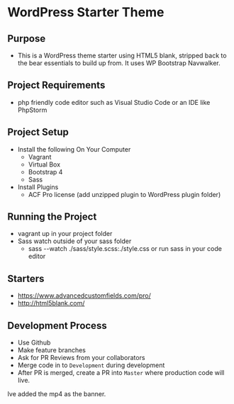 # WordPress Starter Theme

## Purpose
- This is a WordPress theme starter using HTML5 blank, stripped back to the bear essentials to build up from. It uses WP Bootstrap Navwalker.

## Project Requirements
- php friendly code editor such as Visual Studio Code or an IDE like PhpStorm

## Project Setup
- Install the following On Your Computer
  - Vagrant
  - Virtual Box
  - Bootstrap 4
  - Sass
- Install Plugins
  - ACF Pro license (add unzipped plugin to WordPress plugin folder)

## Running the Project
- vagrant up in your project folder
- Sass watch outside of your sass folder
  - sass --watch ./sass/style.scss:./style.css or run sass in your code editor

## Starters
- https://www.advancedcustomfields.com/pro/
- http://html5blank.com/

## Development Process
- Use Github
- Make feature branches
- Ask for PR Reviews from your collaborators
- Merge code in to `Development` during development
- After PR is merged, create a PR into `Master` where production code will live.


Ive added the mp4 as the banner.